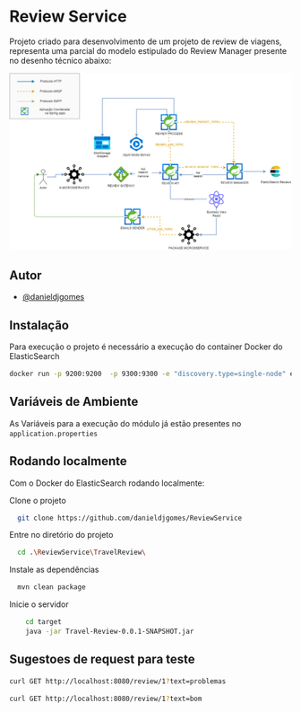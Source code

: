 # Review Service

Projeto criado para desenvolvimento de um projeto de review de viagens, representa uma parcial do modelo estipulado do Review Manager presente no desenho técnico abaixo:

![Design drawio](https://github.com/danieldjgomes/ProjectDesign/blob/main/Design.drawio.png?raw=true)


## Autor

- [@danieldjgomes](https://www.github.com/danieldjgomes)


## Instalação

Para execução o projeto é necessário a execução do container Docker do ElasticSearch

```bash
docker run -p 9200:9200  -p 9300:9300 -e "discovery.type=single-node" elasticsearch:7.0.0
```

## Variáveis de Ambiente

As Variáveis para a execução do módulo já estão presentes no `application.properties`

## Rodando localmente

Com o Docker do ElasticSearch rodando localmente:

Clone o projeto

```bash
  git clone https://github.com/danieldjgomes/ReviewService
```

Entre no diretório do projeto

```bash
  cd .\ReviewService\TravelReview\
```

Instale as dependências

```bash
  mvn clean package
```


Inicie o servidor

```bash
    cd target
    java -jar Travel-Review-0.0.1-SNAPSHOT.jar
```


## Sugestoes de request para teste
```bash
curl GET http://localhost:8080/review/1?text=problemas
```
```bash
curl GET http://localhost:8080/review/1?text=bom
```
